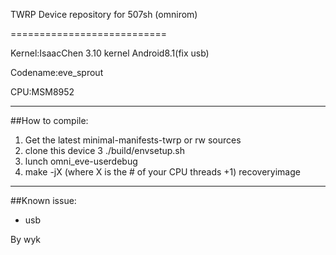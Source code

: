 TWRP Device repository for 507sh (omnirom)

===========================

Kernel:IsaacChen 3.10 kernel Android8.1(fix usb)

Codename:eve_sprout

CPU:MSM8952

---------------
##How to compile:

1. Get the latest minimal-manifests-twrp or rw sources
2. clone this device 
3 ./build/envsetup.sh
4. lunch omni_eve-userdebug
5. make -jX (where X is the # of your CPU threads +1) recoveryimage

---------------
##Known issue:

- usb

By wyk
